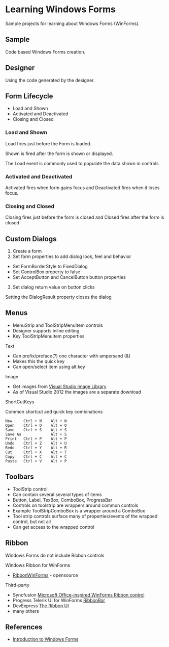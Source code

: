 # Learning Windows Forms

Sample projects for learning about Windows Forms (WinForms).

## Sample

Code based Windows Forms creation.

## Designer

Using the code generated by the designer.

## Form Lifecycle

- Load and Shown
- Activated and Deactivated
- Closing and Closed

### Load and Shown

Load fires just before the Form is loaded.

Shown is fired after the form is shown or displayed.

The Load event is commonly used to populate the data shown in controls

### Activated and Deactivated

Activated fires when form gains focus and Deactivated fires when it loses focus.

### Closing and Closed

Closing fires just before the form is closed and Closed fires after the form is closed.

## Custom Dialogs

1. Create a form 
2. Set form properties to add dialog look, feel and behavior

- Set FormBorderStyle to FixedDialog
- Set ControlBox property to false
- Set AcceptButton and CancelButton button properties

3. Set dialog return value on button clicks

Setting the DialogResult property closes the dialog

## Menus

- MenuStrip and ToolStripMenuItem controls
- Designer supports inline editing
- Key ToolStripMenuItem properties

Text

- Can prefix/preface(?) one character with ampersand (&)
- Makes this the quick key
- Can open/select item using alt key

Image

- Get images from [Visual Studio Image Library](https://www.microsoft.com/en-us/download/details.aspx?id=35825)
- As of Visual Studio 2012 the images are a separate download

ShortCutKeys

Common shortcut and quick key combinations

```
New		Ctrl + N	Alt + N 
Open	Ctrl + O	Alt + O
Save	Ctrl + S	Alt + S
Save As				Alt + S
Print	Ctrl + P	Alt + P
Undo	Ctrl + Z	Alt + U
Redo	Ctrl + Y	Alt + R
Cut		Ctrl + X	Alt + T
Copy	Ctrl + C	Alt + C
Paste	Ctrl + V	Alt + P
```

## Toolbars

- ToolStrip control
- Can contain several several types of items
- Button, Label, TexBox, ComboBox, ProgressBar
- Controls on toolstrip are wrappers around common controls
- Example ToolStripComboBox is a wrapper around a ComboBox
- Tool strip controls surface many of properties/events of the wrapped control, but not all
- Can get access to the wrapped control

## Ribbon

Windows Forms do not include Ribbon controls

Windows Ribbon for WinForms 

- [RibbonWinForms](https://github.com/RibbonWinForms/RibbonWinForms) - opensource

Third-party

- Syncfusion [Microsoft Office-inspired WinForms Ribbon control](https://www.syncfusion.com/winforms-ui-controls/ribbon)
- Progress Telerik UI for WinForms [RibbonBar](https://www.telerik.com/products/winforms/ribbonbar.aspx)
- DevExpress [The Ribbon UI](https://docs.devexpress.com/WindowsForms/118333/Controls-and-Libraries/Ribbon-Bars-and-Menu/Ribbon/The-Ribbon-UI)
- many others



## References

- [Introduction to Windows Forms](https://app.pluralsight.com/library/courses/windows-forms-introduction-with-visual-basic/table-of-contents)
